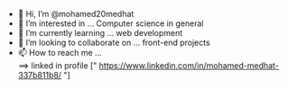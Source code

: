 - 👋 Hi, I’m @mohamed20medhat
- 👀 I’m interested in ... Computer science in general 
- 🌱 I’m currently learning ... web development 
- 💞️ I’m looking to collaborate on ... front-end projects 
- 📫 How to reach me ...  
==> linked in profile [" https://www.linkedin.com/in/mohamed-medhat-337b811b8/ "]

<!---
mohamed20medhat/mohamed20medhat is a ✨ special ✨ repository because its `README.md` (this file) appears on your GitHub profile.
You can click the Preview link to take a look at your changes.
--->
